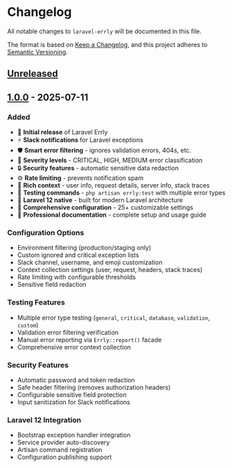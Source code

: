 # Changelog

All notable changes to `laravel-errly` will be documented in this file.

The format is based on [Keep a Changelog](https://keepachangelog.com/en/1.0.0/),
and this project adheres to [Semantic Versioning](https://semver.org/spec/v2.0.0.html).

## [Unreleased]

## [1.0.0] - 2025-07-11

### Added
- 🚨 **Initial release** of Laravel Errly
- ⚡ **Slack notifications** for Laravel exceptions
- 🛡️ **Smart error filtering** - ignores validation errors, 404s, etc.
- 🎯 **Severity levels** - CRITICAL, HIGH, MEDIUM error classification
- 🔒 **Security features** - automatic sensitive data redaction
- ⚙️ **Rate limiting** - prevents notification spam
- 🎨 **Rich context** - user info, request details, server info, stack traces
- 🧪 **Testing commands** - `php artisan errly:test` with multiple error types
- 📱 **Laravel 12 native** - built for modern Laravel architecture
- 🔧 **Comprehensive configuration** - 25+ customizable settings
- 📖 **Professional documentation** - complete setup and usage guide

### Configuration Options
- Environment filtering (production/staging only)
- Custom ignored and critical exception lists
- Slack channel, username, and emoji customization
- Context collection settings (user, request, headers, stack traces)
- Rate limiting with configurable thresholds
- Sensitive field redaction

### Testing Features
- Multiple error type testing (`general`, `critical`, `database`, `validation`, `custom`)
- Validation error filtering verification
- Manual error reporting via `Errly::report()` facade
- Comprehensive error context collection

### Security Features
- Automatic password and token redaction
- Safe header filtering (removes authorization headers)
- Configurable sensitive field protection
- Input sanitization for Slack notifications

### Laravel 12 Integration
- Bootstrap exception handler integration
- Service provider auto-discovery
- Artisan command registration
- Configuration publishing support

[Unreleased]: https://github.com/jeromecoloma/laravel-errly/compare/v1.0.0...HEAD
[1.0.0]: https://github.com/jeromecoloma/laravel-errly/releases/tag/v1.0.0
